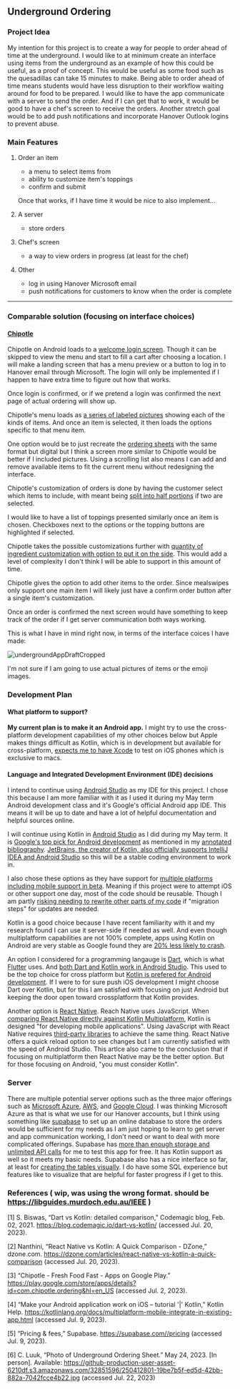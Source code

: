 ## Underground Ordering
### Project Idea
My intention for this project is to create a way for people to order ahead of time at the underground. I would like to at minimum create an interface using items from the underground as an example of how this could be useful, as a proof of concept. This would be useful as some food such as the quesadillas can take 15 minutes to make. Being able to order ahead of time means students would have less disruption to their workflow waiting around for food to be prepared. I would like to have the app communicate with a server to send the order. And if I can get that to work, it would be good to have a chef's screen to receive the orders. Another stretch goal would be to add push notifications and incorporate Hanover Outlook logins to prevent abuse.

### Main Features
1. Order an item
   - a menu to select items from
   - ability to customize item's toppings
   - confirm and submit
   

   Once that works, if I have time it would be nice to also implement...

2. A server
   - store orders

3. Chef's screen
   - a way to view orders in progress (at least for the chef)

4. Other
   - log in using Hanover Microsoft email
   - push notifications for customers to know when the order is complete

---

### Comparable solution (focusing on interface choices)

#### [Chipotle](https://www.chipotle.com/)

Chipotle on Android loads to a [welcome login screen](https://github.com/Hanover-CS/HC24-Luuk-Crawford-Senior-Project/assets/32851596/b88ffab7-d7fd-40e7-ab57-f08167a983dc). Though it can be skipped to view the menu and start to fill a cart after choosing a location.
I will make a landing screen that has a menu preview or a button to log in to Hanover email through Microsoft. The login will only be implemented if I happen to have extra time to figure out how that works.

Once login is confirmed, or if we pretend a login was confirmed the next page of actual ordering will show up.

Chipotle's menu loads as [a series of labeled pictures](https://github.com/Hanover-CS/HC24-Luuk-Crawford-Senior-Project/assets/32851596/74963349-cc17-45be-864e-66513fdf3f63) showing each of the kinds of items. And once an item is selected, it then loads the options specific to that menu item. 

One option would be to just recreate the [ordering sheets](https://github-production-user-asset-6210df.s3.amazonaws.com/32851596/250412801-19be7b5f-ed5d-42bb-882a-7042fcce4b22.jpg) with the same format but digital but I think a screen more similar to Chipotle would be better if I included pictures. Using a scrolling list also means I can add and remove available items to fit the current menu without redesigning the interface.

Chipotle's customization of orders is done by having the customer select which items to include, with meant being [split into half portions](https://github.com/Hanover-CS/HC24-Luuk-Crawford-Senior-Project/assets/32851596/76fddee4-b6bc-4153-ac04-6c2a0af3affb) if two are selected. 

I would like to have a list of toppings presented similarly once an item is chosen. Checkboxes next to the options or the topping buttons are highlighted if selected.

Chipotle takes the possible customizations further with [quantity of ingredient customization with option to put it on the side](https://github.com/Hanover-CS/HC24-Luuk-Crawford-Senior-Project/assets/32851596/aa747fa0-f0eb-485d-9742-ce18ebf854f0). This would add a level of complexity I don't think I will be able to support in this amount of time.

Chipotle gives the option to add other items to the order. Since mealswipes only support one main item I will likely just have a confirm order button after a single item's customization.

Once an order is confirmed the next screen would have something to keep track of the order if I get server communication both ways working.

This is what I have in mind right now, in terms of the interface coices I have made:

![undergroundAppDraftCropped](https://github.com/Hanover-CS/HC24-Luuk-Crawford-Senior-Project/assets/32851596/5ae39d76-aec3-47c2-b9fb-a7024692bebe)

I'm not sure if I am going to use actual pictures of items or the emoji images.



### Development Plan

#### What platform to support?
**My current plan is to make it an Android app.** I might try to use the cross-platform development capabilities of my other choices below but Apple makes things difficult as Kotlin, which is in development but available for cross-platform, [expects me to have Xcode](https://kotlinlang.org/docs/multiplatform-mobile-integrate-in-existing-app.html#create-an-ios-project-in-xcode) to test on iOS phones which is exclusive to macs.

#### Language and Integrated Development Environment (IDE) decisions
I intend to continue using [Android Studio](https://developer.android.com/studio) as my IDE for this project. I chose this because I am more familiar with it as I used it during my May term Android development class and it's Google's official Android app IDE. This means it will be up to date and have a lot of helpful documentation and helpful sources online.

I will continue using Kotlin in [Android Studio](https://developer.android.com/studio) as I did during my May term. It is [Google's top pick for Android development](https://techcrunch.com/2022/08/18/five-years-later-google-is-still-all-in-on-kotlin/) as mentioned in my [annotated bibliography](https://github.com/Hanover-CS/HC24-Luuk-Crawford-Senior-Project/blob/main/docs/annotated-biblio.md). [JetBrains, the creator of Kotlin, also officially supports IntelliJ IDEA and Android Studio](https://kotlinlang.org/docs/kotlin-ide.html#intellij-idea) so this will be a stable coding environment to work in.

I also chose these options as they have support for [multiple platforms including mobile support in beta](https://kotlinlang.org/docs/multiplatform-mobile-getting-started.html). Meaning if this project were to attempt iOS or other support one day, most of the code should be reusable. Though I am partly [risking needing to rewrite other parts of my code](https://kotlinlang.org/docs/multiplatform.html) if "migration steps" for updates are needed.

Kotlin is a good choice because I have recent familiarity with it and my research found I can use it server-side if needed as well. 
And even though multiplatform capabilities are not 100% complete, apps using Kotlin on Android are very stable as Google found they are [20% less likely to crash](https://kotlinlang.org/docs/android-overview.html).

An option I considered for a programming langauge is [Dart](https://developers.google.com/learn/topics/dart), which is what [Flutter](https://flutter.dev/) uses. And [both Dart and Kotlin work in Android Studio](https://blog.codemagic.io/dart-vs-kotlin/). This used to be the top choice for cross platform but [Kotlin is prefered for Android development](https://blog.codemagic.io/dart-vs-kotlin/). If I were to for sure push iOS development I might choose Dart over Kotlin, but for this I am satisfied with focusing on just Android but keeping the door open toward crossplatform that Kotlin provides. 

Another option is [React Native](https://reactnative.dev/). Reach Native uses JavaScript. When [comparing React Native directly against Kotlin Multiplatform](https://dzone.com/articles/react-native-vs-kotlin-a-quick-comparison), Kotlin is designed "for developing mobile applications". Using JavaScript with React Native requires [third-party libraries](https://dzone.com/articles/react-native-vs-kotlin-a-quick-comparison) to achieve the same thing. React Native offers a quick reload option to see changes but I am currently satisfied with the speed of Android Studio. This artlce also came to the conclusion that if focusing on multiplatform then React Native may be the better option. But for those focusing on Android, "you must consider Kotlin".

### Server

There are multiple potential server options such as the three major offerings such as [Microsoft Azure](https://azure.microsoft.com/en-us), [AWS](https://aws.amazon.com/), and [Google Cloud](https://cloud.google.com/). 
I was thinking Microsoft Azure as that is what we use for our Hanover accounts, but I think using something like [supabase](https://supabase.com/) to set up an online database to store the orders would be sufficient for my needs as I am just hoping to learn to get server and app communication working, I don't need or want to deal with more complicated offerings. Supabase has [more than enough storage and unlimited API calls](https://supabase.com/pricing) for me to test this app for free. It has Kotlin support as well so it meets my basic needs. Supabase also has a nice interface so far, at least for [creating the tables visually](https://github.com/Hanover-CS/HC24-Luuk-Crawford-Senior-Project/assets/32851596/769b538d-6129-4225-9c0f-c20dcd30a821). I do have some SQL experience but features like to visualize that are helpful for faster progress if I get to this.

### References ( wip, was using the wrong format. should be https://libguides.murdoch.edu.au/IEEE )

[1] S. Biswas, “Dart vs Kotlin: detailed comparison,” Codemagic blog, Feb. 02, 2021. https://blog.codemagic.io/dart-vs-kotlin/ (accessed Jul. 20, 2023).

[2] Nanthini, “React Native vs Kotlin: A Quick Comparison - DZone,” dzone.com. https://dzone.com/articles/react-native-vs-kotlin-a-quick-comparison (accessed Jul. 20, 2023).

[3] “Chipotle - Fresh Food Fast - Apps on Google Play.” https://play.google.com/store/apps/details?id=com.chipotle.ordering&hl=en_US (accessed Jul. 2, 2023).

[4] “Make your Android application work on iOS – tutorial '|' Kotlin,” Kotlin Help. https://kotlinlang.org/docs/multiplatform-mobile-integrate-in-existing-app.html (accessed Jul. 9, 2023).

[5] “Pricing & fees,” Supabase. https://supabase.com//pricing (accessed Jul. 9, 2023).

[6] C. Luuk, “Photo of Underground Ordering Sheet.” May 24, 2023. [In person]. Available: https://github-production-user-asset-6210df.s3.amazonaws.com/32851596/250412801-19be7b5f-ed5d-42bb-882a-7042fcce4b22.jpg (accessed Jul. 22, 2023)

